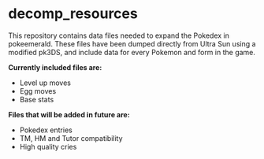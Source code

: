 # decomp_resources

This repository contains data files needed to expand the Pokedex in pokeemerald. These files have been dumped directly from Ultra Sun 
using a modified pk3DS, 
and include data for every Pokemon and form in the game.


**Currently included files are:**


- Level up moves
- Egg moves
- Base stats


**Files that will be added in future are:**


- Pokedex entries
- TM, HM and Tutor compatibility
- High quality cries
